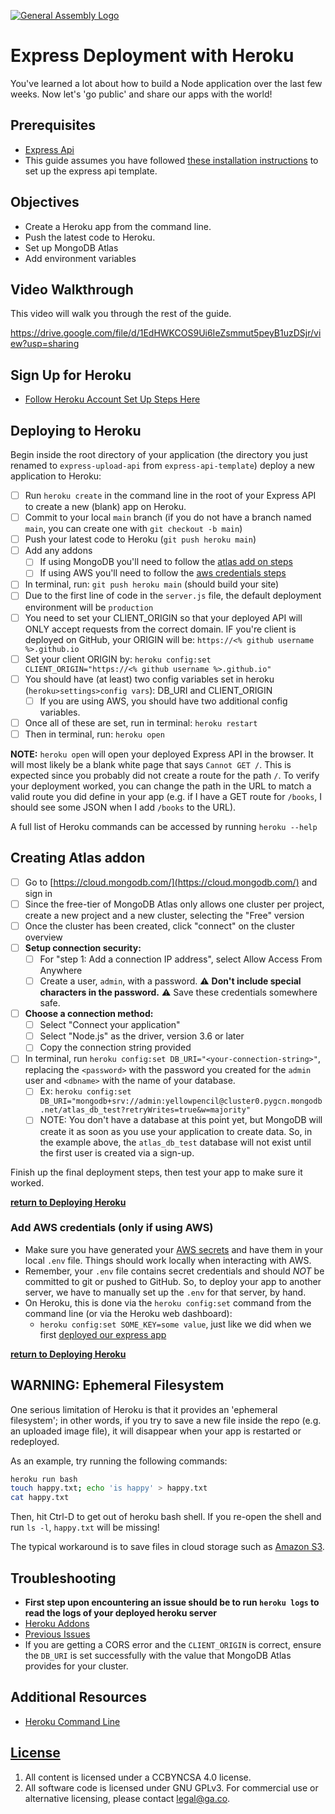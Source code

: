 [![General Assembly Logo](https://camo.githubusercontent.com/1a91b05b8f4d44b5bbfb83abac2b0996d8e26c92/687474703a2f2f692e696d6775722e636f6d2f6b6538555354712e706e67)](https://generalassemb.ly/education/web-development-immersive)

# Express Deployment with Heroku

You've learned a lot about how to build a Node application over the last
few weeks. Now let's 'go public' and share our apps with the world!

## Prerequisites

- [Express Api](https://git.generalassemb.ly/seir-flex-831/express-api)
- This guide assumes you have followed
[these installation instructions](https://git.generalassemb.ly/seir-flex-831/express-api-template#installation)
to set up the express api template.

## Objectives

- Create a Heroku app from the command line.
- Push the latest code to Heroku.
- Set up MongoDB Atlas
- Add environment variables

## Video Walkthrough

This video will walk you through the rest of the guide.

https://drive.google.com/file/d/1EdHWKCOS9Ui6IeZsmmut5peyB1uzDSjr/view?usp=sharing

## Sign Up for Heroku

- [Follow Heroku Account Set Up Steps Here](https://git.generalassemb.ly/seir-flex-831/heroku-setup-guide#getting-set-up)

## Deploying to Heroku

Begin inside the root directory of your application (the directory you
just renamed to `express-upload-api` from `express-api-template`) deploy a new
application to Heroku:

- [ ] Run `heroku create` in the command line in the root of your Express API to
create a new (blank) app on Heroku.
- [ ] Commit to your local `main` branch
(if you do not have a branch named `main`, you can create one with `git checkout -b main`)
- [ ] Push your latest code to Heroku (`git push heroku main`)
- [ ] Add any addons
  - [ ] If using MongoDB you'll need to follow the [atlas add on steps](#creating-atlas-addon)
  - [ ] If using AWS you'll need to follow the [aws credentials steps](#add-aws-credentials)
- [ ] In terminal, run: `git push heroku main`  (should build your site)
- [ ] Due to the first line of code in the `server.js` file, the default
deployment environment will be `production`
- [ ] You need to set your CLIENT_ORIGIN so that your deployed API will ONLY
accept requests from the correct domain. IF you're client is deployed on GitHub,
your ORIGIN will be:
      `https://<% github username %>.github.io`
- [ ] Set your client ORIGIN by:
      `heroku config:set CLIENT_ORIGIN="https://<% github username %>.github.io"`
- [ ] You should have (at least) two config variables set in heroku
(`heroku>settings>config vars`): DB_URI and CLIENT_ORIGIN
  - [ ] If you are using AWS, you should have two additional config variables.
- [ ] Once all of these are set, run in terminal: `heroku restart`
- [ ] Then in terminal, run: `heroku open`

**NOTE:** `heroku open` will open your deployed Express API in the browser. It will most likely be a blank white page that says `Cannot GET /`. This is expected since you probably did not create a route for the path `/`. To verify your deployment worked, you can change the path in the URL to match a valid route you did define in your app (e.g. if I have a GET route for `/books`, I should see some JSON when I add `/books` to the URL).

A full list of Heroku commands can be accessed by running `heroku --help`

## Creating Atlas addon

- [ ] Go to [https://cloud.mongodb.com/](https://cloud.mongodb.com/) and sign in
- [ ] Since the free-tier of MongoDB Atlas only allows one cluster
per project, create a new project and a new cluster, selecting the "Free" version
- [ ] Once the cluster has been created, click "connect" on the cluster overview
- [ ] **Setup connection security:**
  - [ ] For "step 1: Add a connection IP address", select Allow Access From Anywhere
  - [ ] Create a user, `admin`, with a password. :warning: **Don't include special characters in the password.** :warning:  Save these credentials
  somewhere safe.
- [ ] **Choose a connection method:**
  - [ ] Select "Connect your application"
  - [ ] Select "Node.js" as the driver, version 3.6 or later
  - [ ] Copy the connection string provided
- [ ] In terminal, run `heroku config:set DB_URI="<your-connection-string>"`,
replacing the `<password>` with the password you created for the `admin` user
and `<dbname>` with the name of your database.
  - [ ] Ex: `heroku config:set DB_URI="mongodb+srv://admin:yellowpencil@cluster0.pygcn.mongodb.net/atlas_db_test?retryWrites=true&w=majority"`
  - [ ] NOTE: You don't have a database at this point yet, but MongoDB  will
create it as soon as you use your application to create data. So, in the
example above, the `atlas_db_test` database will not exist until the first user
is created via a sign-up.

Finish up the final deployment steps, then test your app to make sure it worked.

**[return to Deploying Heroku](#deploying-to-heroku)**

### Add AWS credentials (only if using AWS)

- Make sure you have generated your [AWS secrets](https://git.generalassemb.ly/seir-flex-831/aws-s3-setup-guide#aws-s3-access-control)
and have them in your local `.env` file. Things should work locally when interacting
with AWS.
- Remember, your `.env` file contains secret credentials and should _NOT_ be
committed to git or pushed to GitHub. So, to deploy your app to another server,
we have to manually set up the `.env` for that server, by hand.
- On Heroku, this is done via the `heroku config:set` command from the command line (or via the Heroku web dashboard):
   - `heroku config:set SOME_KEY=some value`, just like we did when we first [deployed our express app](https://git.generalassemb.ly/seir-flex-831/express-api-deployment-guide#deploying-to-heroku)

**[return to Deploying Heroku](#deploying-to-heroku)**

## WARNING: Ephemeral Filesystem

One serious limitation of Heroku is that it provides an 'ephemeral filesystem';
in other words, if you try to save a new file inside the repo (e.g. an uploaded
image file), it will disappear when your app is restarted or redeployed.

As an example, try running the following commands:

```sh
heroku run bash
touch happy.txt; echo 'is happy' > happy.txt
cat happy.txt
```

Then, hit Ctrl-D to get out of heroku bash shell. If you re-open the shell and
run `ls -l`, `happy.txt` will be missing!

The typical workaround is to save files in cloud storage such as [Amazon
S3](https://aws.amazon.com/s3/).

## Troubleshooting

- **First step upon encountering an issue should be to run `heroku logs` to
read the logs of your deployed heroku server**
- [Heroku Addons](https://devcenter.heroku.com/articles/managing-add-ons)
- [Previous Issues](https://git.generalassemb.ly/seir-flex-831/full-stack-project/issues?utf8=%E2%9C%93&q=is%3Aissue%20deploy%2C%20heroku)
- If you are getting a CORS error and the `CLIENT_ORIGIN` is correct, ensure the
`DB_URI` is set successfully with the value that MongoDB Atlas provides for your cluster.

## Additional Resources

- [Heroku Command Line](https://devcenter.heroku.com/categories/command-line)

## [License](LICENSE)

1. All content is licensed under a CC­BY­NC­SA 4.0 license.
1. All software code is licensed under GNU GPLv3. For commercial use or
    alternative licensing, please contact legal@ga.co.
